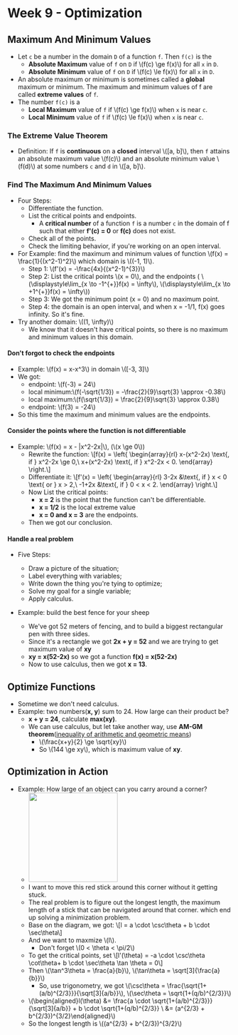 # Week 9 - Optimization

## Maximum And Minimum Values

* Let `c` be a number in the domain `D` of a function `f`. Then `f(c)` is the 
    * **Absolute Maximum** value of `f` on `D` if \\(f(c) \ge f(x)\\) for all `x` in `D`.
    * **Absolute Minimum** value of `f` on `D` if \\(f(c) \le f(x)\\) for all `x` in `D`.
* An absolute maximum or minimum is sometimes called a **global** maximum or minimum. The maximum and minimum values of f are called **extreme values** of `f`.
* The number `f(c)` is a
    * **Local Maximum** value of `f` if \\(f(c) \ge f(x)\\) when `x` is near `c`.
    * **Local Minimum** value of `f` if \\(f(c) \le f(x)\\) when `x` is near `c`.

### The Extreme Value Theorem

* Definition: If `f` is **continuous** on a **closed** interval \\([a, b]\\), then `f` attains an absolute maximum value \\(f(c)\\) and an absolute minimum value \\(f(d)\\) at some numbers `c` and `d` in \\([a, b]\\).

### Find The Maximum And Minimum Values

* Four Steps:
    * Differentiate the function.
    * List the critical points and endpoints.
        * A **critical number** of a function `f` is a number `c` in the domain of f such that either **f'(c) = 0** or **f(c)** does not exist.
    * Check all of the points.
    * Check the limiting behavior, if you're working on an open interval. 
* For Example: find the maximum and minimum values of function \\(f(x) = \frac{1}{(x^2-1)^2}\\) which domain is \\((-1, 1)\\).
    * Step 1: \\(f'(x) = -\frac{4x}{(x^2-1)^{3}}\\)
    * Step 2: List the critical points \\(x = 0\\), and the endpoints ( \\(\displaystyle\lim_{x \to -1^{+}}f(x) = \infty\\), \\(\displaystyle\lim_{x \to +1^{+}}f(x) = \infty\\))
    * Step 3: We got the minimum point (x = 0) and no maximum point.
    * Step 4: the domain is an open interval, and when x = -1/1, f(x) goes infinity. So it's fine.
* Try another domain: \\((1, \infty)\\)
    * We know that it doesn't have critical points, so there is no maximum and minimum values in this domain.

#### Don't forgot to check the endpoints

* Example: \\(f(x) = x-x^3\\) in domain \\([-3, 3]\\)
* We got:
    * endpoint: \\(f(-3) = 24\\)
    * local minimum:\\(f(-\sqrt{1/3}) = -\frac{2}{9}\sqrt{3} \approx -0.38\\)
    * local maximum:\\(f(\sqrt{1/3}) = \frac{2}{9}\sqrt{3} \approx 0.38\\)
    * endpoint: \\(f(3) = -24\\)
* So this time the maximum and minimum values are the endpoints.

#### Consider the points where the function is not differentiable

* Example: \\(f(x) = x - |x^2-2x|\\), (\\(x \ge 0\\))
    * Rewrite the function: \\[f(x) = \left\{ \begin{array}{rl} 
    x-(x^2-2x) \text{, if } x^2-2x \ge 0,\\ 
    x+(x^2-2x) \text{, if } x^2-2x < 0. 
    \end{array} \right.\\]
    * Differentiate it: \\[f'(x) = \left\{ \begin{array}{rl} 
    3-2x &\text{, if } x < 0 \text{ or } x > 2,\\ 
    -1+2x &\text{, if } 0 < x < 2. 
    \end{array} \right.\\]
    * Now List the critical points:
        * **x = 2** is the point that the function can't be differentiable.
        * **x = 1/2** is the local extreme value
        * **x = 0 and x = 3** are the endpoints.
    * Then we got our conclusion.

#### Handle a real problem

* Five Steps: 
    * Draw a picture of the situation;
    * Label everything with variables;
    * Write down the thing you're tying to optimize;
    * Solve my goal for a single variable;
    * Apply calculus.

* Example: build the best fence for your sheep
    * We've got 52 meters of fencing, and to build a biggest rectangular pen with three sides.
    * Since it's a rectangle we got **2x + y = 52** and we are trying to get maximum value of **xy**
    * **xy = x(52-2x)** so we got a function **f(x) = x(52-2x)** 
    * Now to use calculus, then we got **x = 13**.

## Optimize Functions

* Sometime we don't need calculus.
* Example: two numbers(**x, y**) sum to 24. How large can their product be?
    * **x + y = 24**, calculate **max(xy)**.
    * We can use calculus, but let take another way, use **AM-GM theorem**([inequality of arithmetic and geometric means](https://en.wikipedia.org/wiki/Inequality_of_arithmetic_and_geometric_means))
        * \\(\frac{x+y}{2} \ge \sqrt{xy}\\)
        * So \\(144 \ge xy\\), which is maximum value of **xy**.

## Optimization in Action 

* Example: How large of an object can you carry around a corner?
    * <img src="https://i.imgur.com/3GbdXV1.jpg" style="width:200px" />
    * I want to move this red stick around this corner without it getting stuck. 
    * The real problem is to figure out the longest length, the maximum length of a stick that can be navigated around that corner. which end up solving a minimization problem.
    * Base on the diagram, we got: \\[l = a \cdot \csc\theta + b \cdot \sec\theta\\]
    * And we want to maxmize \\(l\\). 
        * Don't forget \\(0 < \theta < \pi/2\\)
    * To get the critical points, set \\[l'(\theta) = -a \cdot \csc\theta \cot\theta+ b \cdot \sec\theta \tan \theta = 0\\]
    * Then \\(\tan^3\theta = \frac{a}{b}\\), \\(\tan\theta = \sqrt[3]{\frac{a}{b}}\\)
        * So, use trigonometry, we got \\(\csc\theta = \frac{\sqrt{1+(a/b)^{2/3}}}{\sqrt[3]{a/b}}\\), \\(\sec\theta = \sqrt{1+(q/b)^{2/3}}\\)
    * \\(\begin{aligned}l(\theta) &= \frac{a \cdot \sqrt{1+(a/b)^{2/3}}}{\sqrt[3]{a/b}} + b \cdot \sqrt{1+(q/b)^{2/3}} \\ &= (a^{2/3} + b^{2/3})^{3/2}\end{aligned}\\)
    * So the longest length is \\((a^{2/3} + b^{2/3})^{3/2}\\)



